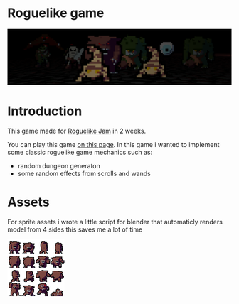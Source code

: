 # Roguelike game

[![coverimage](Assets/Sprites/game-header.png "coverimage")](https://k-aa.itch.io/doomedcorpses)

# Introduction
This game made for [Roguelike Jam](https://itch.io/jam/roguelike-jam-4) in 2 weeks.

You can play this game [on this page](https://k-aa.itch.io/doomedcorpses). In this game i wanted to implement some classic roguelike game mechanics such as:
- random dungeon generaton
- some random effects from scrolls and wands

# Assets

For sprite assets i wrote a little script for blender that automaticly renders model from 4 sides this saves me a lot of time

![spritesheet](Assets/Sprites/Monsters/BugBearSheet.png "spritesheet")





